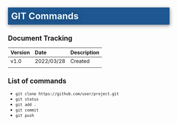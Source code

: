 <style>
  html body h1 {
    padding: 10px 10px;
    color: #e9f7ff;
    background: #1e5791;
    box-shadow: 1px 3px 11px #00000070;
    text-shadow: 2px 2px 16px rgba(0, 0, 0, 0.3);
  }
  html body img {
    box-shadow: 1px 3px 13px rgba(0, 0, 0, 0.6);
    margin: 10px 0;
  }
</style>

# GIT Commands

## Document Tracking

| Version | Date       | Description |
| :------ | :--------- | :---------- |
| v1.0    | 2022/03/28 | Created     |
||||


## List of commands
- `git clone https://github.com/user/project.git`
- `git status`
- `git add .`
- `git commit`
- `git push`


